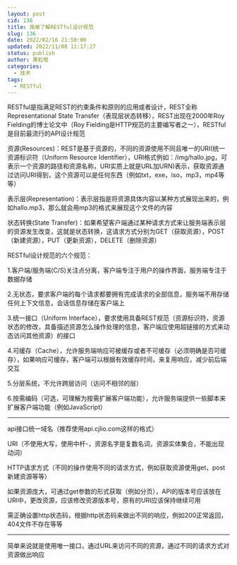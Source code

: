 ```yaml
---
layout: post
cid: 136
title: 简单了解RESTful设计规范
slug: 136
date: 2022/02/16 21:50:00
updated: 2022/11/08 11:17:27
status: publish
author: 果粒橙
categories: 
  - 技术
tags: 
  - RESTful
---
```



RESTful是指满足REST的约束条件和原则的应用或者设计，REST全称Representational State Transfer（表现层状态转移），REST出现在2000年Roy Fielding的博士论文中（Roy Fielding是HTTP规范的主要编写者之一），RESTful是目前最流行的API设计规范


资源(Resources)：REST是基于资源的，不同的资源使用不同且唯一的URI(统一资源标识符（Uniform Resource Identifier），URI格式例如：/img/hallo.jpg，可表示一个资源的路径和资源名称，URI实质上就是URL加URN)表示，获取资源通过访问URI得到，这个资源可以是任何东西（例如txt，exe，iso，mp3，mp4等等）

表示层(Representation)：表示层指是将资源具体内容以某种方式展现出来的，例如hallo.mp3，那么就会用mp3的格式来展现这个文件的内容

状态转换(State Transfer)：如果希望客户端通过某种请求方式来让服务端表示层的资源发生改变，这就是状态转换，这请求方式分别为GET（获取资源），POST（新建资源），PUT（更新资源），DELETE（删除资源）

RESTful设计规范的六个规范：

1.客户端/服务端(C/S)关注点分离，客户端专注于用户的操作界面，服务端专注于数据存储

2.无状态，要求客户端的每个请求都要拥有完成请求的全部信息，服务端不用存储任何上下文信息，会话信息存储在客户端上

3.统一接口（Uniform Interface），要求使用具备REST规范（资源标识符，资源状态的修改，具备描述资源怎么操作处理的信息，客户端应使用超链接的方式来动态访问其他资源）的接口

4.可缓存（Cache），允许服务端响应可被缓存或者不可缓存（必须明确是否可缓存），如果响应可缓存，客户端可以根据有效缓存时间，来复用响应，减少前后端交互

5.分层系统，不允许跨层访问（访问不相邻的层）

6.按需编码（可选，可理解为按需扩展客户端功能），允许服务端提供一些脚本来扩展客户端功能（例如JavaScript）





---

api接口统一域名（推荐使用api.cjlio.com这样的格式）

URI（不使用大写，使用中杆-，资源名字是复数名词，资源实体集合，不能出现动词）

HTTP请求方式（不同的操作使用不同的请求方式，例如获取资源使用get，post新建资源等等）

如果资源庞大，可通过get参数的形式获取（例如分页），API的版本号应该放在URI中，更改资源，应该修改资源版本号，原有的URI应该保持继续可用

需正确设置http状态码，根据http状态码来做出不同的响应，例如200正常返回，404文件不存在等等


---


简单来说就是使用唯一接口，通过URL来访问不同的资源，通过不同的请求方式对资源做出响应









